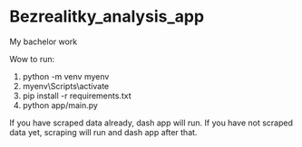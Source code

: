 # Bezrealitky_analysis_app
My bachelor work

Wow to run:

1. python -m venv myenv
2. myenv\Scripts\activate
3. pip install -r requirements.txt
4. python app/main.py

If you have scraped data already, dash app will run.
If you have not scraped data yet, scraping will run and dash app after that.